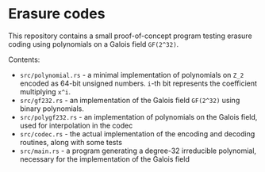 # Erasure codes

This repository contains a small proof-of-concept program testing erasure coding using polynomials on
a Galois field `GF(2^32)`.

Contents:

* `src/polynomial.rs` - a minimal implementation of polynomials on `Z_2` encoded as 64-bit unsigned numbers. `i`-th bit represents the coefficient multiplying `x^i`.
* `src/gf232.rs` - an implementation of the Galois field `GF(2^32)` using binary polynomials.
* `src/polygf232.rs` - an implementation of polynomials on the Galois field, used for interpolation in the codec
* `src/codec.rs` - the actual implementation of the encoding and decoding routines, along with some tests
* `src/main.rs` - a program generating a degree-32 irreducible polynomial, necessary for the implementation of the Galois field
